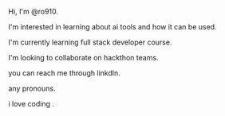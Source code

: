 Hi, I'm @ro910.

I'm interested in learning about ai tools and how it can be used.

I'm currently learning full stack developer course.

I'm looking to collaborate on hackthon teams.

you can reach me through linkdln.

any pronouns.

i love coding .

<!---
ro910/ro910 is a ✨ special ✨ repository because its `README.md` (this file) appears on your GitHub profile.
You can click the Preview link to take a look at your changes.
--->
